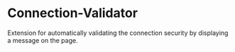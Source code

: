 # Connection-Validator
Extension for automatically validating the connection security by displaying a message on the page.
